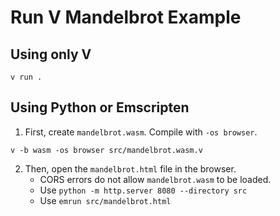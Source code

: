 # Run V Mandelbrot Example

## Using only V

```
v run .
```

## Using Python or Emscripten

1. First, create `mandelbrot.wasm`. Compile with `-os browser`.

```
v -b wasm -os browser src/mandelbrot.wasm.v
```

2. Then, open the `mandelbrot.html` file in the browser.
	- CORS errors do not allow `mandelbrot.wasm` to be loaded.
	- Use `python -m http.server 8080 --directory src`
	- Use `emrun src/mandelbrot.html`
